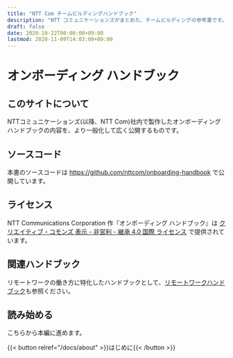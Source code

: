 ```yaml
---
title: "NTT Com チームビルディングハンドブック"
description: "NTT コミュニケーションズがまとめた、チームビルディングの参考書です。"
draft: false
date: 2020-10-22T00:00:00+09:00
lastmod: 2020-11-09T14:03:00+09:00
---
```


# オンボーディング ハンドブック

## このサイトについて

NTTコミュニケーションズ(以降、NTT Com)社内で製作したオンボーディングハンドブックの内容を、より一般化して広く公開するものです。

## ソースコード

本書のソースコードは https://github.com/nttcom/onboarding-handbook で公開しています。

## ライセンス

NTT Communications Corporation 作『オンボーディング ハンドブック』は [クリエイティブ・コモンズ 表示 - 非営利 - 継承 4.0 国際 ライセンス](http://creativecommons.org/licenses/by-nc-sa/4.0/) で提供されています。

## 関連ハンドブック

リモートワークの働き方に特化したハンドブックとして、[リモートワークハンドブック](https://nttcom.github.io/remote-work-handbook/)も参照ください。

## 読み始める

こちらから本編に進めます。

{{< button relref="/docs/about" >}}はじめに{{< /button >}}
